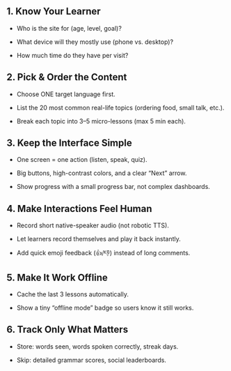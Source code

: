 ## 1. Know Your Learner

- Who is the site for (age, level, goal)?
    
- What device will they mostly use (phone vs. desktop)?
    
- How much time do they have per visit?
    

## 2. Pick & Order the Content

- Choose ONE target language first.
    
- List the 20 most common real-life topics (ordering food, small talk, etc.).
    
- Break each topic into 3–5 micro-lessons (max 5 min each).
    

## 3. Keep the Interface Simple

- One screen = one action (listen, speak, quiz).
    
- Big buttons, high-contrast colors, and a clear “Next” arrow.
    
- Show progress with a small progress bar, not complex dashboards.
    

## 4. Make Interactions Feel Human

- Record short native-speaker audio (not robotic TTS).
    
- Let learners record themselves and play it back instantly.
    
- Add quick emoji feedback (👍/👎) instead of long comments.
    

## 5. Make It Work Offline

- Cache the last 3 lessons automatically.
    
- Show a tiny “offline mode” badge so users know it still works.
    

## 6. Track Only What Matters

- Store: words seen, words spoken correctly, streak days.
    
- Skip: detailed grammar scores, social leaderboards.